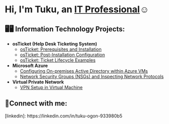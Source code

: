 <h1>Hi, I'm Tuku, an <a href="https://linkedin.com/in/tuku-ogon-933980b5">IT Professional</a>☺</h1>

<h2>🖥️🖥️ Information Technology Projects:</h2>

- <b>osTicket (Help Desk Ticketing System)</b>
     - [osTicket: Prerequisites and Installation](https://github.com/tvkuthesag/osticket-prereqs)
    - [osTicket: Post-Installation Configuration](https://github.com/tvkuthesag/post-install-config)
  - [osTicket: Ticket Lifecycle Examples](https://github.com/tvkuthesag/ticket-lifecycle)
- <b>Microsoft Azure</b>
  - [Configuring On-premises Active Directory within Azure VMs](https://github.com/tvkuthesag/configure-ad)
  - [Network Security Groups (NSGs) and Inspecting Network Protocols](https://github.com/tvkuthesag/azure-network-protocols)
- <b>Virtual Private Network</b>
  - [VPN Setup in Virtual Machine ](https://github.com/tvkuthesag/Setting-UP-A-VPN)
<h2>📩Connect with me:</h2>
[linkedin]: https://linkedin.com/in/tuku-ogon-933980b5
